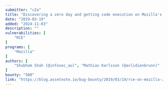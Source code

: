 ```yaml
---
submitter: "c2a"
title: "Discovering a zero day and getting code execution on Mozilla's AWS Network"
date: "2019-03-19"
added: "2024-11-03"
description: ""
vulnerabilities: [
    "RCE"
]
programs: [
    "Mozilla"
]
authors: [
    "Shubham Shah (@infosec_au)", "Mathias Karlsson (@avlidienbrunn)"
]
bounty: "500"
link: "https://blog.assetnote.io/bug-bounty/2019/03/19/rce-on-mozilla-zero-day-webpagetest/"
---
```




